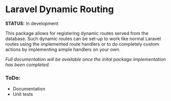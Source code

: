 # Laravel Dynamic Routing

**STATUS:** In development

This package allows for registering dynamic routes served from the database. Such dynamic routes can be set-up to work like normal Laravel routes using the implemented route handlers or to do completely custom actions by implementing simple handlers on your own.

*Full documentation will be available once the inital package implementation has been completed.*


### ToDo:

- Documentation
- Unit tests

